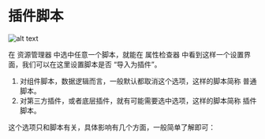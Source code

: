 
# 插件脚本
![alt text](https://docs.cocos.com/creator/2.4/manual/assets/property.Lo5IMaqR.png)


在 资源管理器 中选中任意一个脚本，就能在 属性检查器 中看到这样一个设置界面，我们可以在这里设置脚本是否 “导入为插件”。

1. 对组件脚本，数据逻辑而言，一般默认都取消这个选项，这样的脚本简称 普通脚本。
2. 对第三方插件，或者底层插件，就有可能需要选中选项，这样的脚本简称 插件脚本。

这个选项只和脚本有关，具体影响有几个方面，一般简单了解即可：

